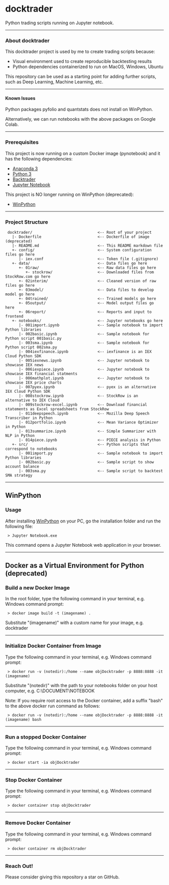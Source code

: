 # docktrader

Python trading scripts running on Jupyter notebook.

---

### About docktrader

This docktrader project is used by me to create trading scripts because:

- Visual environment used to create reproducible backtesting results
- Python dependencies containerized to run on MacOS, Windows, Ubuntu

This repository can be used as a starting point for adding further scripts, such as Deep Learning, Machine Learning, etc.

---

#### Known Issues

Python packages pyfolio and quantstats does not install on WinPython.

Alternatively, we can run notebooks with the above packages on Google Colab.

---

### Prerequisites

This project is now running on a custom Docker image (pynotebook) and it has the following dependencies:

- [Anaconda 3](https://hub.docker.com/r/continuumio/anaconda3)
- [Python 3](https://www.python.org/)
- [Backtrader](https://www.backtrader.com/)
- [Jupyter Notebook](https://jupyter.org/)

This project is NO longer running on WinPython (deprecated):

- [WinPython](https://winpython.github.io/)

---

### Project Structure

     docktrader/                             <-- Root of your project
       |- Dockerfile                         <-- Dockerfile of image (deprecated)
       |- README.md                          <-- This README markdown file
       +- config/                            <-- System configuration files go here
          |- iex.conf                        <-- Token file (.gitignore)
       +- data/                              <-- Data files go here
          +- 01raw/                          <-- Raw data files go here
             +- stockrow/                    <-- Downloaded files from StockRow.com go here
          +- 02interim/                      <-- Cleaned version of raw files go here
          +- 03model/                        <-- Data files to develop model go here
          +- 04trained/                      <-- Trained models go here
          +- 05output/                       <-- Model output files go here
          +- 06report/                       <-- Reports and input to frontend
       +- notebooks/                         <-- Jupyter notebooks go here
          |- 001import.ipynb                 <-- Sample notebook to import Python libraries
          |- 002basic.ipynb                  <-- Sample notebook for Python script 001basic.py
          |- 003sma.ipynb                    <-- Sample notebook for Python script 002sma.py
          |- 004iexfinance.ipynb             <-- iexfinance is an IEX Cloud Python SDK
          |- 005iexnews.ipynb                <-- Jupyter notebook to showcase IEX news
          |- 006iexpiece.ipynb               <-- Jupyter notebook to showcase IEX financial statments
          |- 006mathplot.ipynb               <-- Jupyter notebook to showcase IEX price charts
          |- 007pyex.ipynb                   <-- pyex is an alternative IEX Cloud Python SDK
          |- 008stockrow.ipynb               <-- StockRow is an alternative to IEX Cloud
          |- 009stockrow-excel.ipynb         <-- Download financial statements as Excel spreadsheets from StockRow
          |- 011deepspeech.ipynb             <-- Mozilla Deep Speech Transcriber in Python
          |- 012portfolio.ipynb              <-- Mean Variance Optimizer in Python
          |- 013summarize.ipynb              <-- Simple Summarizer with NLP in Python
          |- 014piece.ipynb                  <-- PIECE analysis in Python
       +- src/                               <-- Python scripts that correspond to notebooks
          |- 001import.py                    <-- Sample notebook to import Python libraries
          |- 002basic.py                     <-- Sample script to show account balance
          |- 003sma.py                       <-- Sample script to backtest SMA strategy

---

## WinPython

### Usage

After installing [WinPython](https://winpython.github.io/) on your PC, go the installation folder and run the following file:

     > Jupyter Notebook.exe

This command opens a Jupyter Notebook web application in your browser.

---

## Docker as a Virtual Environment for Python (deprecated)

### Build a new Docker Image

In the root folder, type the following command in your terminal, e.g. Windows command prompt:

     > docker image build -t (imagename) .

Substitute "(imagename)" with a custom name for your image, e.g. docktrader

---

### Initialize Docker Container from Image

Type the following command in your terminal, e.g. Windows command prompt:

     > docker run -v (notedir):/home --name objDocktrader -p 8888:8888 -it (imagename)

Substitute "(notedir)" with the path to your notebooks folder on your host computer, e.g. C:\DOCUMENT\NOTEBOOK

Note: If you require root access to the Docker container, add a suffix "bash" to the above docker run command as follows:

     > docker run -v (notedir):/home --name objDocktrader -p 8888:8888 -it (imagename) bash

---

### Run a stopped Docker Container

Type the following command in your terminal, e.g. Windows command prompt:

     > docker start -ia objDocktrader

---

### Stop Docker Container

Type the following command in your terminal, e.g. Windows command prompt:

     > docker container stop objDocktrader

---

### Remove Docker Container

Type the following command in your terminal, e.g. Windows command prompt:

     > docker container rm objDocktrader

---

### Reach Out!

Please consider giving this repository a star on GitHub.
